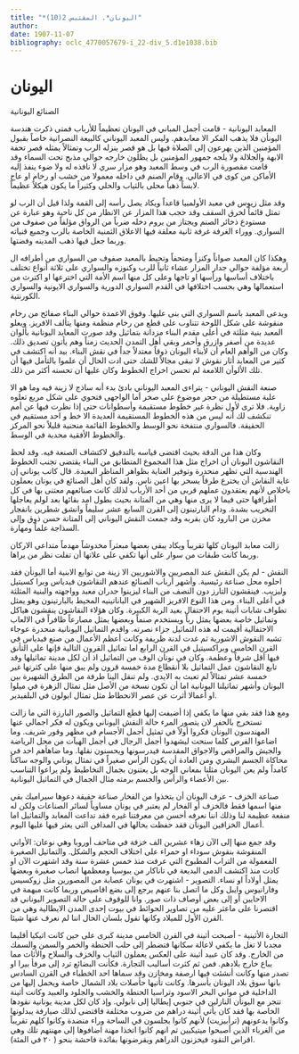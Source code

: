 ```yaml
---
title: "*اليونان*. المقتبس 2(10)"
author: 
date: 1907-11-07
bibliography: oclc_4770057679-i_22-div_5.d1e1038.bib
---
```




#  اليونان 


 الصنائع اليونانية 

 المعابد اليونانية - قامت أجمل المباني في اليونان تعظيماً للأرباب فمتى ذكرت هندسة اليونأن فلا يذهب الفكر الا معابدهم. وليس المعبد اليوناني كالبيعة النصرانية خاصاً بقبول المؤمنين الذين يهرعون إلى الصلاة فيها بل هو قصر ينزله الرب وتمثالاً يمثله قصر تحفة الابهة والجلالة ولا يلجه جمهور المؤمنين بل يظلون خارجه حوالي مذبح تحت السماء وقد قامت مقصورة الرب في وسط المعبد وهو مزار سري لا نافذه له ولا ضوء ينفذ إليه   الأماكن من كوى في الاعالي. وقام الصنم في داخله معمولا من خشب او رخام او عاج لابساً ذهباً محلى بالثياب والحلي وكثيراً ما يكون هيكلاً عظيماً. 

 وقد مثل زيوس في معبد الأولمبيا قاعداً ويكاد يصل رأسه إلى القمة ولذا قيل أن الرب لو تمثل قائماً لخرق السقف وقد حجب هذا المزار عن الانظار من كل ناحية وهو عبارة عن مستودع ذخائر الصنم ويجتاز من يروم دخله ضرباً من الرواق مؤلفاً من صفوف من السواري. ووراء الغرفة غرفة ثانية معلقة فيها الاعلاق الثمنية الخاصة بالرب وجميع قنياته وربما جعل فيها ذهب المدينه وفضتها. 

 وهكذا كان المعبد صواناً وكنزاً ومتحفاً وتحيط بالمعبد صفوف من السواري من أطرافه ال  أربعة  مؤلفة حوالي جدار المزار عشاء ثانياً للرب وكنوزه والسواري على  ثلاثة  أنواع تختلف باختلاف أساسها ورأسها او تاجها وعلى كل منها اسم الأمة التي اخترعها او اكترث من استعمالها وهي بحسب اختلافها في القدم السواري الدورية والسواري الايونية والسواري الكورنتية. 

 ويدعى المعبد باسم السواري التي بنى عليها. وفوق الاعمدة حوالي البناء صفائح من رخام منقوشة على شكل اللوحة تتناوب على قطع من رخام منظمة ومنها يتألف الافريز. ويعلو المعبد بنية مثلثة في أعلى مقدم البناء مزدانة بتماثيل وقد صورت المعابد اليونانية بألوان عديدة من أصفر وازرق وأحمر وبقي أهل التمدن الحديث زمناً وهم يأتون تصديق ذلك. وكان من الوأهم العام أن لأبناء اليونان ذوقاً معتدلاً جداً في نقش البناء. بيد أنه اكتشف في كثير من المعابد أثار نقوش لا تبقى مجالاً للشك حتى ادت الحال أن علموا بالتأمل فيها أن   تلك الألوأن اللامعة لم تحسن اخراج الخطوط وكان عليها أن تحسنه أكثر من ذلك. 

 صنعة النقش اليوناني - يتراءى المعبد اليوناني بادئ بدء أنه ساذج لا زينة فيه وما هو الا علبة مستطيلة من حجر موضوع على صخر أما الواجهى فتحوي على شكل مربع تعلوه زاوية. فلا ترى لأول نظرة غير خطوط مستقيمة وأسطوانات حتى إذا نظرت فيها عن أمم تنكشف لك أنه ليس من هذه الخطوط المستقيمة العديدة الا خط و  احد  مستقيم في الحقيقة. فالسواري منتفخة نحو الوسط والخطوط القائمة منحنية قليلاً نحو المركز والخطوط الأفقية محدبة في الوسط. 

 وكان هذا من الدقة بحيث اقتضى قياسه بالتدقيق لاكتشاف الصنعة فيه. وقد لحظ النقاشون اليونان أن اخراج مثل هذا المجموع المتطابق   من البناء يقتضى تجنب الخطوط الهندسية التي تظهر منحدرة وتوفير العناية بظواهر المناظر البعيدة. قال كاتب يوناني إن غاية النقاش أن يخترع طرقاً يسحر بها اعين ناس. ولقد كان أهل الصنائع في يونان يعملون باخلاص لأنهم يعتقدون عملهم قربى من  أحد  الأرباب لذلك كانت صنائعهم معتنى بها في كل أطرافها حتى فيما لا يرى منها وهي من المتانة بحيث بطول امد بقائها بعد لولم يعاجلها التخريب بشدة. ودام البارتينون إلى القرن السابع  عشر  سليماً وانشق شطرين بانفجار مخزن من البارود كان بقربه وقد جمعت النقش اليوناني إلى المتانة حسن ذوق وإلى السذاجة علماً ومهارة. 

 زالت معابد اليونان كلها تقريباً ويكاد يبقى بعضها مبعثراً مخدوشاً مهدماً متداعي الاركان وربما كانت طبقات من سوار على أنها تكفي على علاتها أن تفلت نظر من يراها. 

 النقش - لم يكن النقش عند المصريين والاشوريين الا زينة من توابع الابنية أما اليونأن فقد احلوه محل صناعة رئيسية. وأشهر أرباب الصنائع عندهم النقاشون فيدياس وبرا كسيتيل وليزيب. فينقشون التارز دون النصف من البناء ليزينوا جدران معبد وواجهته والبنية المثلثة في أعلى البناء. ومن هذا النوع الافريز الشهير في الباناتينيه المحيط بالبارتينون وهو يمثل تطواف شابات أثينة يوم الاحتفال بعيد الربة الكبيرة. وكان هؤلاء النقاشون ينقشون هياكل وتماثيل خاصة بعضها يمثل رباً ويستخدم صنماً وبعضها يمثل مصارعاً ظافراً في الالعاب الاحتفالية أقيمت له هذه التماثيل جزاء نصرته.   واقدم التماثيل اليونانية منحدرة عوجاء تشبه النقوش الاشورية ثم غدت لدنة ظريفة وكانت أعظم الأعمال من صنع فيدياس في القرن الخامس وبراكسيتيل في القرن الرابع اما تماثيل القرون التالية فإنها على التأنق فيها أقل شرفاً وعظمة. وكان في نونأن الوف من التماثيل اذ أن لكل مدينة تماثيلها وقد تابع النقاشون عمل التماثيل بلا أنقطاع مدة  خمسة  قرون ولم يبق منها على كثرتها غير  خمسة  عشر  تمثالاً لم تعبث به الايدي. ولم تنقل الينا طرفة من الطرق الشهيرة بين اليونان وأشهر تماثيلنا اليونانية اما أن تكون نسخة من الأصل مثل تمثال الزهرة في ميلوا او أعمالا أثرت عن عصر الانحطاط مثل تمثال ابولون في البلفيدير. 

 ومع هذا فقد بقي منها ما يكفي إذا أضيفت إليها قطع التماثيل والصور البارزة التي ما زالت تستخرج بالحفر لان يتصور المرء حالة النقش اليوناني ويكون له فكر اجمالي عنها المهندسون اليونأن فكروا أولاً في تمثيل أجمل الأجسام في مظهر وقور شريف. وما اضاعوا الفرص كلما سنحت ليشهدوا أجمل الرجال في أجمل الهيآت من محل الرياضة والجيش والمراقص والاجواق المقدسة فيدرسونها ويحسنون نقلها. وما ضاهأهم  احد  في محاكاة الجسم البشري   ومن العادة أن يكون الرأس صغيراً في تمثال يوناني والوجه ساكناً كامداً ولم يعن اليونان مثلنا بمعاني الوجه بل يعتنون بجمال التخاطيط ولم يراعوا التناسب بين الأعضاء والرأس والجسم برمته مثال الجمال في التماثيل اليونانية. 

 صناعة الخزف - عرف اليونان أن يتخذوا من الفخار صناعة حقيقة دعوها سيراميك بقي منها اسمها فقط فالخزف أو الفخار لم يعتبر في يونان مساوياً لسائر الصناعات ولكن له منفعة عظيمة لنا وذلك اننا نعرفه أحسن من معرفتنا غيره فقد تداعت المعابد والتماثيل اما أعمال الخزافين اليونأن فقد حفظت بحالها في المدافن التي يعثر فيها عليها اليوم. 

 وقد جمع منها إلى الآن زهاء  عشرين  الف  خزفة في متاحف أوروبا وهي نوعان: الأواني المنقوشة بنقوش سوداء او حمراء على اختلاف الحجم والشكل. والتماثيل الصغيرة المعمولة من التراب المطبوخ التي عرفت منذ  خمس  عشرة  سنة وقد اشتهرت الآن او كادت منذ اكتشف الدمى البديعة في تاناكار من يبوسيا ومعظمها انصاب صغيرة وبعضها يمثل أولاداً او نساء.   التصوير - اشتهرت في يونان عصابة من المصورين مثل زوكسيس وفارانيوس وايبل وكل ما اتصل بنا عنهم يرجع إلى بضع اقاصيص وربما كانت مبهمة في الاحايين أو إلى بعض أوصاف ذات صور. وانا للوقوف على حالة التصوير اليوناني قد اقتصرنا على ماعثر عليه من تصاوير الحوائط في بيوت  إحدى  المدن الايطالية وهي من القرن الأول للميلاد وكانها تقول بلسان الحال اننا لم نعرف عنها شيئا. 

 التجارة الأثينية - أصبحت أثينة في القرن الخامس مدينة كبرى على حين كانت اتيكيا أقليما مجدبا لا تغل ما يكفي لاعالة سكانها فتضطر إلى حلب الحنطة والخمر والسمن والسمك من الخارج. وقد كان عبيد أثينة على العكس يعملون الثياب والخزف والسلاح والأثاث مما يباع خارج بلادهم. فمن ثم كثرت أساليب التجارة. فكأنت البضائع ترد إلى مرفأ بيرا او تصدر منها وكانت أنشئت فيها ارصفة ومخازن وقد سماها  احد  الخطباء في القرن السادس بانها سوق بلاد اليونان بأسرها. وكانت تأتيها حأصلات بلاد الشمال خاصة ويحمل إليها من الداخلية في مواني البحر الاسود وتراسيا الحنطة والخشب والجلود والعبيد وكانت أثينة تتجر مع اليونأن النازلين في جنوبي إيطاليا إلى نابولي. وإذ كان لكل مدينة يونانية نقودها الخاصة بها فقد كان يأتي أثينة دراهم من ضروب مختلفة فاقتضى لذلك صيارفة يبدلونها وكانوا يدعونهم (ترأبيزيت) لأنهم كانوا يجلسون في الساحة وراء منضدة وكانوا كلهم تقريباً من الغرباء الذين أصبحوا ميتيكيين ثم انهم كانوا اتخذا مهنة اضافوها إلى مهنتهم تلك وهي اقراض النقود فيخزنون الدراهم ويقرضونها بفائدة فاحشة بنحو (  ٢٠  في المئة).  
